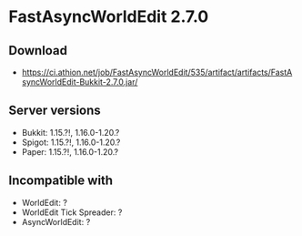 # FastAsyncWorldEdit 2.7.0

## Download
- https://ci.athion.net/job/FastAsyncWorldEdit/535/artifact/artifacts/FastAsyncWorldEdit-Bukkit-2.7.0.jar/

## Server versions
- Bukkit: 1.15.?!, 1.16.0-1.20.?
- Spigot: 1.15.?!, 1.16.0-1.20.?
- Paper: 1.15.?!, 1.16.0-1.20.?

## Incompatible with
- WorldEdit: ?
- WorldEdit Tick Spreader: ?
- AsyncWorldEdit: ?